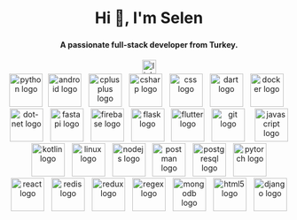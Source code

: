 <h1 align="center">Hi 👋, I'm Selen</h1>

###
<h4 align="center">A passionate full-stack developer from Turkey.</h4>
<div align="center">
  <a href="https://www.linkedin.com/in/erdoganselenn/" target="_blank">
    <img src="https://img.shields.io/static/v1?message=LinkedIn&logo=linkedin&label=&color=0077B5&logoColor=white&labelColor=&style=for-the-badge" height="25" alt="linkedin logo"  />
  </a>
</div>
<div align="center">
  <img src="https://cdn.simpleicons.org/python/3776AB" height="60" alt="python logo"  />
  <img width="2" />
  <img src="https://cdn.simpleicons.org/android/3DDC84" height="60" alt="android logo"  />
  <img width="5" />
  <img src="https://skillicons.dev/icons?i=cpp" height="60" alt="cplusplus logo"  />
  <img width="5" />
  <img src="https://skillicons.dev/icons?i=cs" height="60" alt="csharp logo"  />
  <img width="5" />
  <img src="https://cdn.simpleicons.org/css/1572B6" height="60" alt="css logo"  />
  <img width="5" />
  <img src="https://skillicons.dev/icons?i=dart" height="60" alt="dart logo"  />
  <img width="5" />
  <img src="https://cdn.simpleicons.org/docker/2496ED" height="60" alt="docker logo"  />
  <img width="5" />
  <img src="https://cdn.simpleicons.org/dotnet/512BD4" height="60" alt="dot-net logo"  />
  <img width="5" />
  <img src="https://skillicons.dev/icons?i=fastapi" height="60" alt="fastapi logo"  />
  <img width="5" />
  <img src="https://cdn.simpleicons.org/firebase/FFCA28" height="60" alt="firebase logo"  />
  <img width="5" />
  <img src="https://skillicons.dev/icons?i=flask" height="60" alt="flask logo"  />
  <img width="5" />
  <img src="https://cdn.simpleicons.org/flutter/02569B" height="60" alt="flutter logo"  />
  <img width="5" />
  <img src="https://cdn.simpleicons.org/git/F05032" height="60" alt="git logo"  />
  <img width="10" />
  <img src="https://cdn.simpleicons.org/javascript/F7DF1E" height="60" alt="javascript logo"  />
  <img width="5" />
  <img src="https://skillicons.dev/icons?i=kotlin" height="60" alt="kotlin logo"  />
  <img width="5" />
  <img src="https://cdn.simpleicons.org/linux/FCC624" height="60" alt="linux logo"  />
  <img width="5" />
  <img src="https://skillicons.dev/icons?i=nodejs" height="60" alt="nodejs logo"  />
  <img width="5" />
  <img src="https://skillicons.dev/icons?i=postman" height="60" alt="postman logo"  />
  <img width="5" />
  <img src="https://skillicons.dev/icons?i=postgres" height="60" alt="postgresql logo"  />
  <img width="5" />
  <img src="https://skillicons.dev/icons?i=pytorch" height="60" alt="pytorch logo"  />
  <img width="5" />
  <img src="https://skillicons.dev/icons?i=react" height="60" alt="react logo"  />
  <img width="5" />
  <img src="https://skillicons.dev/icons?i=redis" height="60" alt="redis logo"  />
  <img width="5" />
  <img src="https://skillicons.dev/icons?i=redux" height="60" alt="redux logo"  />
  <img width="5" />
  <img src="https://skillicons.dev/icons?i=regex" height="60" alt="regex logo"  />
  <img width="5" />
  <img src="https://cdn.simpleicons.org/mongodb/47A248" height="60" alt="mongodb logo"  />
  <img width="5" />
  <img src="https://cdn.simpleicons.org/html5/E34F26" height="60" alt="html5 logo"  />
  <img width="5" />
  <img src="https://cdn.simpleicons.org/django/092E20" height="60" alt="django logo"  />
  <img width="5" />
</div>





###
